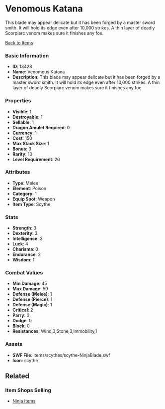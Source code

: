 # Venomous Katana

This blade may appear delicate but it has been forged by a master sword smith. It will hold its edge even after 10,000 strikes. A thin layer of deadly Scorpiarc venom makes sure it finishes any foe.

[Back to Items](../items.md)

### Basic Information

- **ID**: 13428
- **Name**: Venomous Katana
- **Description**: This blade may appear delicate but it has been forged by a master sword smith. It will hold its edge even after 10,000 strikes. A thin layer of deadly Scorpiarc venom makes sure it finishes any foe.

### Properties

- **Visible**: 1
- **Destroyable**: 1
- **Sellable**: 1
- **Dragon Amulet Required**: 0
- **Currency**: 1
- **Cost**: 150
- **Max Stack Size**: 1
- **Bonus**: 3
- **Rarity**: 10
- **Level Requirement**: 26

### Attributes

- **Type**: Melee
- **Element**: Poison
- **Category**: 1
- **Equip Spot**: Weapon
- **Item Type**: Scythe

### Stats

- **Strength**: 3
- **Dexterity**: 3
- **Intelligence**: 3
- **Luck**: 4
- **Charisma**: 0
- **Endurance**: 2
- **Wisdom**: 1

### Combat Values

- **Min Damage**: 45
- **Max Damage**: 59
- **Defense (Melee)**: 1
- **Defense (Pierce)**: 1
- **Defense (Magic)**: 1
- **Critical**: 2
- **Parry**: 0
- **Dodge**: 0
- **Block**: 0
- **Resistances**: Wind,3,Stone,3,Immobility,1

### Assets

- **SWF File**: items/scythes/scythe-NinjaBlade.swf
- **Icon**: scythe

## Related

### Item Shops Selling

- [Ninja Items](../item-shops/427-ninja-items.md)

